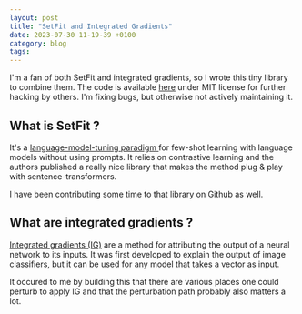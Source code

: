 ```yaml
---
layout: post
title: "SetFit and Integrated Gradients"
date: 2023-07-30 11-19-39 +0100
category: blog 
tags: 
---
```


I'm a fan of both SetFit and integrated gradients, so I wrote this tiny library to combine them. The code is available [here](https://github.com/kgourgou/setfit-integrated-gradients) under MIT license for further hacking by others. I'm fixing bugs, but otherwise not actively maintaining it. 

## What is SetFit ?

It's a [language-model-tuning paradigm ](https://huggingface.co/blog/setfit) for few-shot learning with language models without using prompts. It relies on contrastive learning and the authors published a really nice library that makes the method plug & play with sentence-transformers. 

I have been contributing some time to that library on Github as well. 

## What are integrated gradients ?

[Integrated gradients (IG)](https://www.tensorflow.org/tutorials/interpretability/integrated_gradients) are a method for attributing the output of a neural network to its inputs. It was first developed to explain the output of image classifiers, but it can be used for any model that takes a vector as input. 

It occured to me by building this that there are various places one could perturb to apply IG and that the perturbation path probably also matters a lot. 
